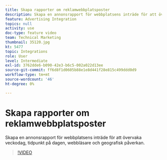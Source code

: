 ```yaml
---
title: Skapa rapporter om reklamwebbplatsposter
description: Skapa en annonsrapport för webbplatsens inträde för att övervaka veckodag, tidpunkt på dagen, webbläsare och geografisk påverkan.
feature: Advertising Integration
topics: null
activity: use
doc-type: feature video
team: Technical Marketing
thumbnail: 35120.jpg
kt: 5477
topic: Integrations
role: User
level: Intermediate
exl-id: 3762dde6-b090-42e3-b6c5-002a022d13ee
source-git-commit: ff6d8f1d0605b88e1e8d441f28e815c499ddd0d9
workflow-type: tm+mt
source-wordcount: '46'
ht-degree: 0%

---
```


# Skapa rapporter om reklamwebbplatsposter

Skapa en annonsrapport för webbplatsens inträde för att övervaka veckodag, tidpunkt på dagen, webbläsare och geografisk påverkan.

>[!VIDEO](https://video.tv.adobe.com/v/35120/?quality=12&learn=on)
